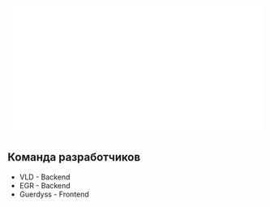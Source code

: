 <img src="https://raw.githubusercontent.com/EgorBogdanov/filopomoika/main/narfu.svg">

## Команда разработчиков
- VLD - Backend
- EGR - Backend
- Guerdyss - Frontend
